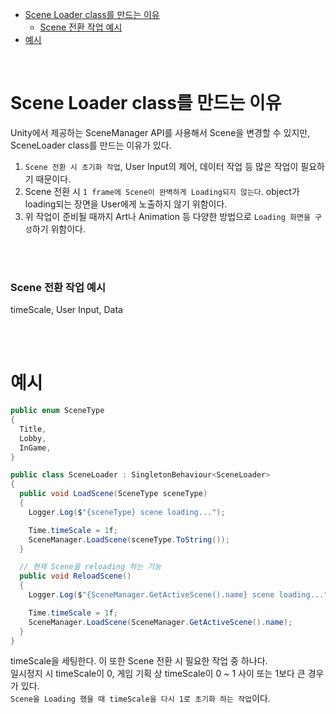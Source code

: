
- [Scene Loader class를 만드는 이유](#scene-loader-class를-만드는-이유)
    - [Scene 전환 작업 예시](#scene-전환-작업-예시)
- [예시](#예시)

<br>

# Scene Loader class를 만드는 이유
Unity에서 제공하는 SceneManager API를 사용해서 Scene을 변경할 수 있지만, SceneLoader class를 만드는 이유가 있다.<br>

1. `Scene 전환 시 초기화 작업`, User Input의 제어, 데이터 작업 등 많은 작업이 필요하기 때문이다.<br>
2. Scene 전환 시 `1 frame에 Scene이 완벽하게 Loading되지 않는다`. object가 loading되는 장면을 User에게 노출하지 않기 위함이다.<br>
3. 위 작업이 준비될 때까지 Art나 Animation 등 다양한 방법으로 `Loading 화면을 구성`하기 위함이다.<br>

<br>
<br>

### Scene 전환 작업 예시

timeScale, User Input, Data


<br>
<br>

# 예시
```c#
public enum SceneType
{
  Title,
  Lobby,
  InGame,
}

public class SceneLoader : SingletonBehaviour<SceneLoader>
{
  public void LoadScene(SceneType sceneType)
  {
    Logger.Log($"{sceneType} scene loading...");

    Time.timeScale = 1f;
    SceneManager.LoadScene(sceneType.ToString());
  }

  // 현재 Scene을 reloading 하는 기능
  public void ReloadScene()
  {
    Logger.Log($"{SceneManager.GetActiveScene().name} scene loading...");

    Time.timeScale = 1f;
    SceneManager.LoadScene(SceneManager.GetActiveScene().name);
  }
}
```
timeScale을 세팅한다. 이 또한 Scene 전환 시 필요한 작업 중 하나다.<br>
일시정지 시 timeScale이 0, 게임 기획 상 timeScale이 0 ~ 1 사이 또는 1보다 큰 경우가 있다.<br>
`Scene을 Loading 했을 때 timeScale을 다시 1로 초기화 하는 작업`이다.<br>